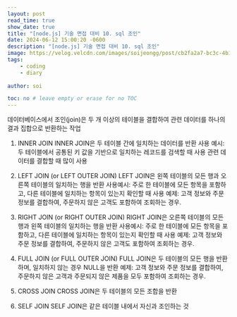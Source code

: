 ```yaml
---
layout: post
read_time: true
show_date: true
title: "[node.js] 기술 면접 대비 10. sql 조인"
date: 2024-06-12 15:00:20 -0600
description: "[node.js] 기술 면접 대비 10. sql 조인"
image: https://velog.velcdn.com/images/soijeongg/post/cb2fa2a7-bc3c-4b1d-9ccc-255132073515/image.png
tags: 
    - coding
    - diary
    
author: soi

toc: no # leave empty or erase for no TOC
---
```

데이터베이스에서 조인(join)은 두 개 이상의 테이블을 결합하여 관련 데이터를 하나의 결과 집합으로 반환하는 작업

1. INNER JOIN
INNER JOIN은 두 테이블 간에 일치하는 데이터를 반환
사용 예시:
두 테이블에서 공통된 키 값을 기반으로 일치하는 레코드를 검색할 때 사용
관련 데이터를 결합할 때 많이 사용

2. LEFT JOIN (or LEFT OUTER JOIN)
LEFT JOIN은 왼쪽 테이블의 모든 행과 오른쪽 테이블의 일치하는 행을 반환
사용예시:
주로 한 테이블에 모든 항목을 포함하고, 다른 테이블에 일치하는 항목이 있는지 확인할 때 사용
예제:
고객 정보와 주문 정보를 결합하여, 주문하지 않은 고객도 포함하여 조회하는 경우.

3. RIGHT JOIN (or RIGHT OUTER JOIN)
RIGHT JOIN은 오른쪽 테이블의 모든 행과 왼쪽 테이블의 일치하는 행을 반환
사용예시:
주로 한 테이블에 모든 항목을 포함하고, 다른 테이블에 일치하는 항목이 있는지 확인할 때 사용
예제:
고객 정보와 주문 정보를 결합하여, 주문하지 않은 고객도 포함하여 조회하는 경우.

4. FULL JOIN (or FULL OUTER JOIN)
FULL JOIN은 두 테이블의 모든 행을 반환하며, 일치하지 않는 경우 NULL을 반환
예제:
고객 정보와 주문 정보를 결합하여, 주문하지 않은 고객과 주문되지 않은 제품을 모두 포함하여 조회하는 경우.

5. CROSS JOIN
CROSS JOIN은 두 테이블의 모든 조합을 반환

6. SELF JOIN
SELF JOIN은 같은 테이블 내에서 자신과 조인하는 것